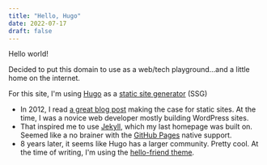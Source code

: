 ```yaml
---
title: "Hello, Hugo"
date: 2022-07-17
draft: false
---
```


Hello world!

Decided to put this domain to use as a web/tech playground...and a little home on the internet. 

For this site, I'm using [Hugo](https://gohugo.io/) as a [static site generator](https://jamstack.org/generators/) (SSG)
- In 2012, I read [a great blog post](https://developmentseed.org/blog/2012-07-27-how-we-build-cms-free-websites) making the case for static sites. At the time, I was a novice web developer mostly building WordPress sites.
- That inspired me to use [Jekyll](https://jekyllrb.com/), which my last homepage was built on. Seemed like a no brainer with the [GitHub Pages](https://docs.github.com/en/pages) native support.
- 8 years later, it seems like Hugo has a larger community. Pretty cool. At the time of writing, I'm using the [hello-friend theme](https://github.com/panr/hugo-theme-hello-friend).